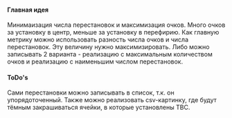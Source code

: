 #### Главная идея
Минимаизация числа перестановок и максимизация очков. Много очков за установку в центр, меньше за установку в перефирию.
Как главную метрику можно использовать разность числа очков и числа перестановок. Эту величину нужно максимизировать.
Либо можно записывать 2 варианта - реализацию с максимальным количеством очков и реализацию с наименьшим числом перестановок.

#### ToDo's
Сами перестановки можно записывать в список, т.к. он упорядоточенный.
Также можно реализовать csv-картинку, где будут тёмным закрашиваться ячейки, в которые установлены ТВС.
